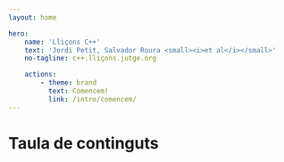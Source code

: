```yaml
---
layout: home

hero:
    name: 'Lliçons C++'
    text: 'Jordi Petit, Salvador Roura <small><i>et al</i></small>'
    no-tagline: c++.lliçons.jutge.org

    actions:
        - theme: brand
          text: Comencem!
          link: /intro/comencem/
---
```


<h1 class="tagline">Taula de continguts</h1>

<MyIndex/>

